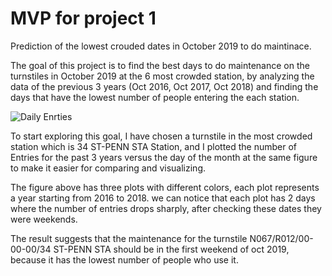 # MVP for project 1 
Prediction of the lowest crouded dates in October 2019 to do maintinace.

The goal of this project is to find the best days to do maintenance on the turnstiles in October 2019 at the 6 most crowded station, by analyzing the data of the previous 3 years (Oct 2016, Oct 2017, Oct 2018) and finding the days that have the lowest number of people entering the each station.

![Daily Enrties](https://user-images.githubusercontent.com/90555117/136074981-0382ea1a-8950-4bcf-b43d-0ed67b24bf22.png)

To start exploring this goal, I have chosen a turnstile in the most crowded station which is 34 ST-PENN STA Station, and I plotted the number of Entries for the past 3 years versus the day of the month at the same figure to make it easier for comparing and visualizing.

The figure above has three plots with different colors, each plot represents a year starting from 2016 to 2018. we can notice that each plot has 2 days where the number of entries drops sharply, after checking these dates they were weekends.

The result suggests that the maintenance for the turnstile N067/R012/00-00-00/34 ST-PENN STA should be in the first weekend of oct 2019, because it has the lowest number of people who use it.
